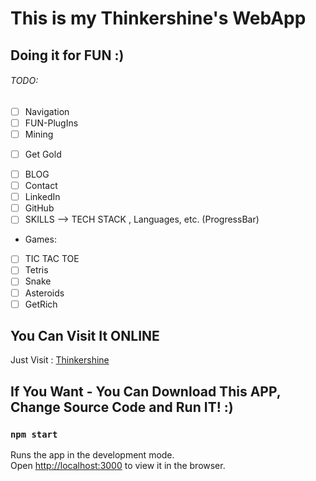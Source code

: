 # This is my Thinkershine's WebApp
## Doing it for FUN :)

###### TODO: 

  * [ ] Navigation 
  * [ ] FUN-PlugIns 
  * [ ] Mining
  - [ ] Get Gold

  * [ ] BLOG 
  * [ ] Contact
  * [ ] LinkedIn 
  * [ ] GitHub 
  * [ ] SKILLS  --> TECH STACK , Languages, etc. (ProgressBar)

  * Games: 
  * [ ] TIC TAC TOE
  * [ ] Tetris 
  * [ ] Snake 
  * [ ] Asteroids 
  * [ ] GetRich 

## You Can Visit It ONLINE

Just Visit : [Thinkershine](https://thinkershine.herokuapp.com)

## If You Want - You Can Download This APP, Change Source Code and Run IT! :)

### `npm start`

Runs the app in the development mode.<br>
Open [http://localhost:3000](http://localhost:3000) to view it in the browser.

